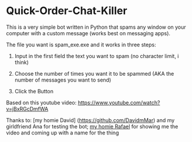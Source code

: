 # Quick-Order-Chat-Killer

This is a very simple bot written in Python that spams any window on your computer with a custom message (works best on messaging apps).

The file you want is spam_exe.exe and it works in three steps:

1. Input in the first field the text you want to spam (no character limit, i think)

2. Choose the number of times you want it to be spammed (AKA the number of messages you want to send)

3. Click the Button

Based on this youtube video: https://www.youtube.com/watch?v=jBxRGcDmfWA

Thanks to: [my homie David] (https://github.com/DavidmMar) and my girldfriend Ana for testing the bot; [my homie Rafael](https://github.com/RafaelCS-Aula) for showing me the video and coming up with a name for the thing 

